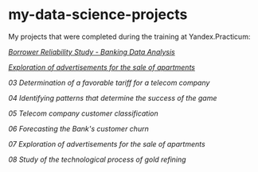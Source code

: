 # my-data-science-projects
My projects that were completed during the training at Yandex.Practicum:

[*Borrower Reliability Study - Banking Data Analysis*](https://github.com/gdyskin/my-data-science-projects/tree/main/01-borrower-analysis)

[*Exploration of advertisements for the sale of apartments*](https://github.com/gdyskin/my-data-science-projects/tree/main/02-real-estate-analysis)

*03 Determination of a favorable tariff for a telecom company*

*04 Identifying patterns that determine the success of the game*

*05 Telecom company customer classification*

*06 Forecasting the Bank's customer churn*

*07 Exploration of advertisements for the sale of apartments*

*08 Study of the technological process of gold refining*
